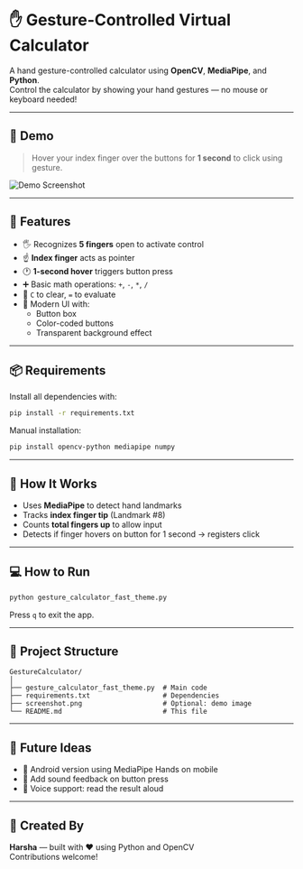 # ✋ Gesture-Controlled Virtual Calculator

A hand gesture-controlled calculator using **OpenCV**, **MediaPipe**, and **Python**.  
Control the calculator by showing your hand gestures — no mouse or keyboard needed!

---

## 🎥 Demo

> Hover your index finger over the buttons for **1 second** to click using gesture.

![Demo Screenshot](screenshot.png)

---

## 🚀 Features

- 🖐️ Recognizes **5 fingers** open to activate control
- ☝️ **Index finger** acts as pointer
- 🕐 **1-second hover** triggers button press
- ➕ Basic math operations: `+`, `-`, `*`, `/`
- 🔄 `C` to clear, `=` to evaluate
- 🎨 Modern UI with:
  - Button box
  - Color-coded buttons
  - Transparent background effect

---

## 📦 Requirements

Install all dependencies with:

```bash
pip install -r requirements.txt
```

Manual installation:

```bash
pip install opencv-python mediapipe numpy
```

---

## 🧠 How It Works

- Uses **MediaPipe** to detect hand landmarks
- Tracks **index finger tip** (Landmark #8)
- Counts **total fingers up** to allow input
- Detects if finger hovers on button for 1 second → registers click

---

## 💻 How to Run

```bash
python gesture_calculator_fast_theme.py
```

Press `q` to exit the app.

---

## 📁 Project Structure

```
GestureCalculator/
│
├── gesture_calculator_fast_theme.py  # Main code
├── requirements.txt                  # Dependencies
├── screenshot.png                    # Optional: demo image
└── README.md                         # This file
```

---

## 🤖 Future Ideas

- 📱 Android version using MediaPipe Hands on mobile
- 🎵 Add sound feedback on button press
- 💬 Voice support: read the result aloud

---

## 🙌 Created By

**Harsha** — built with ❤️ using Python and OpenCV  
Contributions welcome!